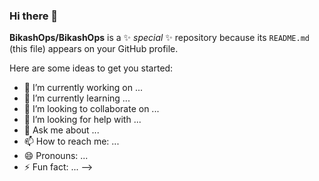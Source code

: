 ### Hi there 👋

<!--<p align="left"> <img src="https://komarev.com/ghpvc/?username=bikashops&label=Profile%20views&color=0e75b6&style=flat" alt="rishikeshops" /> </p>
-->
**BikashOps/BikashOps** is a ✨ _special_ ✨ repository because its `README.md` (this file) appears on your GitHub profile.

Here are some ideas to get you started:

- 🔭 I’m currently working on ...
- 🌱 I’m currently learning ...
- 👯 I’m looking to collaborate on ...
- 🤔 I’m looking for help with ...
- 💬 Ask me about ...
- 📫 How to reach me: ...
- 😄 Pronouns: ...
- ⚡ Fun fact: ...
-->
